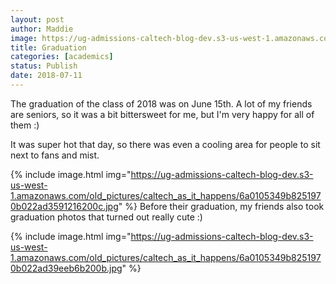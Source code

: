 ```yaml
---
layout: post
author: Maddie
image: https://ug-admissions-caltech-blog-dev.s3-us-west-1.amazonaws.com/old_pictures/caltech_as_it_happens/6a0105349b8251970b022ad3591209200c.jpg
title: Graduation
categories: [academics]
status: Publish
date: 2018-07-11
---
```



The graduation of the class of 2018 was on June 15th. A lot of my friends are seniors, so it was a bit bittersweet for me, but I'm very happy for all of them :)

It was super hot that day, so there was even a cooling area for people to sit next to fans and mist.


{% include image.html img="https://ug-admissions-caltech-blog-dev.s3-us-west-1.amazonaws.com/old_pictures/caltech_as_it_happens/6a0105349b8251970b022ad3591216200c.jpg" %}
Before their graduation, my friends also took graduation photos that turned out really cute :)

{% include image.html img="https://ug-admissions-caltech-blog-dev.s3-us-west-1.amazonaws.com/old_pictures/caltech_as_it_happens/6a0105349b8251970b022ad39eeb6b200b.jpg" %}
